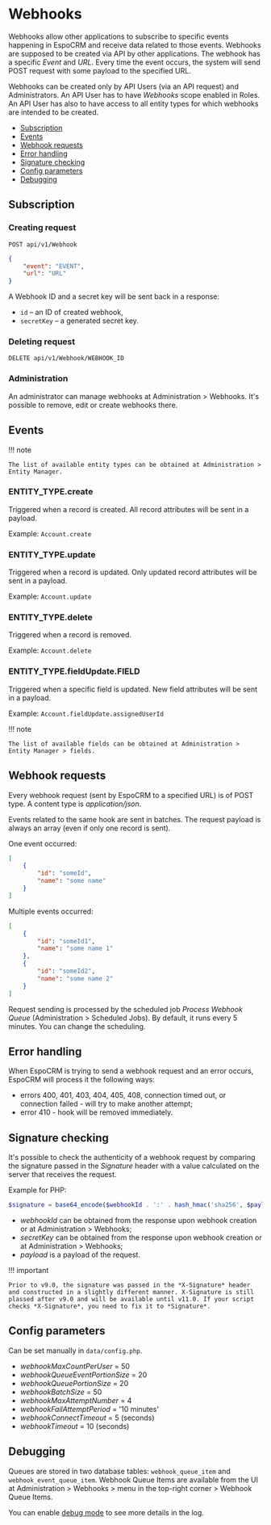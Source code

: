 # Webhooks

Webhooks allow other applications to subscribe to specific events happening in EspoCRM and receive data related to those events. Webhooks are supposed to be created via API by other applications. The webhook has a specific *Event* and *URL*. Every time the event occurs, the system will send POST request with some payload to the specified URL.

Webhooks can be created only by API Users (via an API request) and Administrators. An API User has to have *Webhooks* scope enabled in Roles. An API User has also to have access to all entity types for which webhooks are intended to be created.

* [Subscription](#subscription)
* [Events](#events)
* [Webhook requests](#webhook-requests)
* [Error handling](#error-handling)
* [Signature checking](#signature-checking)
* [Config parameters](#config-parameters)
* [Debugging](#debugging)

## Subscription

### Creating request

`POST api/v1/Webhook`

```json
{
    "event": "EVENT",
    "url": "URL"
}
```

A Webhook ID and a secret key will be sent back in a response:

* `id` – an ID of created webhook,
* `secretKey` – a generated secret key.


### Deleting request

`DELETE api/v1/Webhook/WEBHOOK_ID`

### Administration

An administrator can manage webhooks at Administration > Webhooks. It's possible to remove, edit or create webhooks there.

## Events

!!! note

    The list of available entity types can be obtained at Administration > Entity Manager.

### ENTITY_TYPE.create

Triggered when a record is created. All record attributes will be sent in a payload.

Example: `Account.create`

### ENTITY_TYPE.update

Triggered when a record is updated. Only updated record attributes will be sent in a payload.

Example: `Account.update`

### ENTITY_TYPE.delete

Triggered when a record is removed.

Example: `Account.delete`

### ENTITY_TYPE.fieldUpdate.FIELD

Triggered when a specific field is updated. New field attributes will be sent in a payload.

Example: `Account.fieldUpdate.assignedUserId`

!!! note

    The list of available fields can be obtained at Administration > Entity Manager > fields.


## Webhook requests

Every webhook request (sent by EspoCRM to a specified URL) is of POST type. A content type is *application/json*.

Events related to the same hook are sent in batches. The request payload is always an array (even if only one record is sent).

One event occurred:

```json
[
    {
        "id": "someId",
        "name": "some name"
    }
]
```

Multiple events occurred:

```json
[
    {
        "id": "someId1",
        "name": "some name 1"
    },
    {
        "id": "someId2",
        "name": "some name 2"
    }
]
```

Request sending is processed by the scheduled job *Process Webhook Queue* (Administration > Scheduled Jobs). By default, it runs every 5 minutes. You can change the scheduling.

## Error handling

When EspoCRM is trying to send a webhook request and an error occurs, EspoCRM will process it the following ways:

* errors 400, 401, 403, 404, 405, 408, connection timed out, or connection failed - will try to make another attempt;
* error 410 - hook will be removed immediately.

## Signature checking

It's possible to check the authenticity of a webhook request by comparing the signature passed in the *Signature* header with a value calculated on the server that receives the request.

Example for PHP:

```php
$signature = base64_encode($webhookId . ':' . hash_hmac('sha256', $payload, $secretKey));
```

* *webhookId* can be obtained from the response upon webhook creation or at Administration > Webhooks;
* *secretKey* can be obtained from the response upon webhook creation or at Administration > Webhooks;
* *payload* is a payload of the request.

!!! important

    Prior to v9.0, the signature was passed in the *X-Signature* header and constructed in a slightly different manner. X-Signature is still plassed after v9.0 and will be available until v11.0. If your script checks *X-Signature*, you need to fix it to *Signature*.


## Config parameters

Can be set manually in `data/config.php`.

* *webhookMaxCountPerUser* = 50
* *webhookQueueEventPortionSize* = 20
* *webhookQueuePortionSize* = 20
* *webhookBatchSize* = 50
* *webhookMaxAttemptNumber* = 4
* *webhookFailAttemptPeriod* = '10 minutes'
* *webhookConnectTimeout* = 5 (seconds)
* *webhookTimeout* = 10 (seconds)

## Debugging

Queues are stored in two database tables: `webhook_queue_item` and `webhook_event_queue_item`. Webhook Queue Items are available from the UI at Administration > Webhooks > menu in the top-right corner > Webhook Queue Items.

You can enable [debug mode](troubleshooting.md#debug-mode) to see more details in the log.

